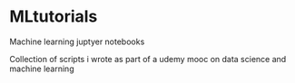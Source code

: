 # MLtutorials
Machine learning juptyer notebooks

Collection of scripts i wrote as part of a udemy mooc on data science and machine learning
